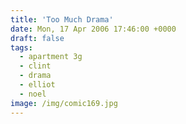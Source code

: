 ```yaml
---
title: 'Too Much Drama'
date: Mon, 17 Apr 2006 17:46:00 +0000
draft: false
tags:
  - apartment 3g
  - clint
  - drama
  - elliot
  - noel
image: /img/comic169.jpg
---
```


